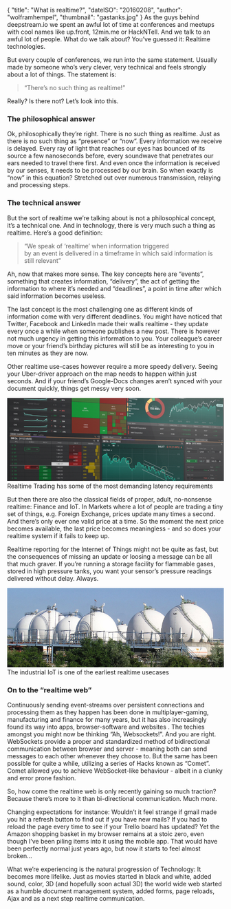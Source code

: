 {
    "title": "What is realtime?",
    "dateISO": "20160208",
    "author": "wolframhempel",
    "thumbnail": "gastanks.jpg"
}
As the guys behind deepstream.io we spent an awful lot of time at conferences and meetups with cool names like up.front, 12min.me or HackNTell. And we talk to an awful lot of people. What do we talk about? You’ve guessed it: Realtime technologies.

But every couple of conferences, we run into the same statement. Usually made by someone who’s very clever, very technical and feels strongly about a lot of things. The statement is:

<blockquote>“There’s no such thing as realtime!”</blockquote>

 Really? Is there not? Let’s look into this.

### The philosophical answer
Ok, philosophically they’re right. There is no such thing as realtime. Just as there is no such thing as “presence” or “now”. Every information we receive is delayed. Every ray of light that reaches our eyes has bounced of its source a few nanoseconds before, every soundwave that penetrates our ears needed to travel there first. And even once the information is received by our senses, it needs to be processed by our brain. So when exactly is “now” in this equation? Stretched out over numerous transmission, relaying and processing steps.

### The technical answer
But the sort of realtime we’re talking about is not a philosophical concept, it’s a technical one. And in technology, there is very much such a thing as realtime. Here’s a good definition:

<blockquote>“We speak of ‘realtime’ when information triggered<br /> by an event is delivered in a timeframe in which said information is still relevant”</blockquote>

Ah, now that makes more sense. The key concepts here are “events”, something that creates information, “delivery”, the act of getting the information to where it’s needed and “deadlines”, a point in time after which said information becomes useless.

The last concept is the most challenging one as different kinds of information come with very different deadlines. You might have noticed that Twitter, Facebook and LinkedIn made their walls realtime - they update every once a while when someone publishes a new post. There is however not much urgency in getting this information to you. Your colleague’s career move or your friend’s birthday pictures will still be as interesting to you in ten minutes as they are now.

Other realtime use-cases however require a more speedy delivery. Seeing your Uber-driver approach on the map needs to happen within just seconds. And if your friend’s Google-Docs changes aren’t synced with your document quickly, things get messy very soon.

<div class="img-box">
    <img src="the-merchant.png" alt="Trading Platform" />
    <label>Realtime Trading has some of the most demanding latency requirements</label>
</div>

But then there are also the classical fields of proper, adult, no-nonsense realtime: Finance and IoT. In Markets where a lot of people are trading a tiny set of things, e.g. Foreign Exchange, prices update many times a second. And there’s only ever one valid price at a time. So the moment the next price becomes available, the last price becomes meaningless - and so does your realtime system if it fails to keep up.

Realtime reporting for the Internet of Things might not be quite as fast, but the consequences of missing an update or loosing a message can be all that much graver. If you’re running a storage facility for flammable gases, stored in high pressure tanks, you want your sensor’s pressure readings delivered without delay. Always.

<div class="img-box">
    <img src="gastanks.jpg" alt="IoT" />
    <label>The industrial IoT is one of the earliest realtime usecases</label>
</div>

### On to the “realtime web”
Continuously sending event-streams over persistent connections and processing them as they happen has been done in multiplayer-gaming, manufacturing and finance for many years, but it has also increasingly found its way into apps, browser-software and websites
.
The techies amongst you might now be thinking “Ah, Websockets!”. And you are right. WebSockets provide a proper and standardized method of bidirectional communication between browser and server - meaning both can send messages to each other whenever they choose to. But the same has been possible for quite a while, utilizing a series of Hacks known as “Comet”. Comet allowed you to achieve WebSocket-like behaviour - albeit in a clunky and error prone fashion. 

So, how come the realtime web is only recently gaining so much traction?
Because there’s more to it than bi-directional communication. Much more.

Changing expectations for instance: Wouldn’t it feel strange if gmail made you hit a refresh button to find out if you have new mails? If you had to reload the page every time to see if your Trello board has updated? 
Yet the Amazon shopping basket in my browser remains at a stoic zero, even though I’ve been piling items into it using the mobile app. That would have been perfectly normal just years ago, but now it starts to feel almost broken…

What we’re experiencing is the natural progression of Technology: It becomes more lifelike. Just as movies started in black and white, added sound, color, 3D (and hopefully soon actual 3D) the world wide web started as a humble document management system, added forms, page reloads, Ajax and as a next step realtime communication.